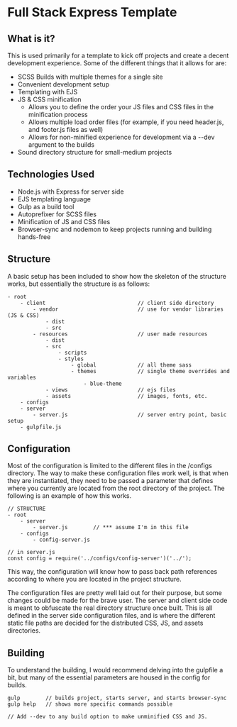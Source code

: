 # Full Stack Express Template

## What is it?
This is used primarily for a template to kick off projects and create a decent development experience.  Some of the different things that it allows for are:
  * SCSS Builds with multiple themes for a single site
  * Convenient development setup
  * Templating with EJS
  * JS & CSS minification
    * Allows you to define the order your JS files and CSS files in the minification process
    * Allows multiple load order files (for example, if you need header.js, and footer.js files as well)
    * Allows for non-minified experience for development via a --dev argument to the builds
  * Sound directory structure for small-medium projects

## Technologies Used
  * Node.js with Express for server side
  * EJS templating language
  * Gulp as a build tool
  * Autoprefixer for SCSS files
  * Minification of JS and CSS files
  * Browser-sync and nodemon to keep projects running and building hands-free

## Structure
A basic setup has been included to show how the skeleton of the structure works, but essentially the structure is as follows:
```
- root
    - client                             // client side directory
        - vendor                         // use for vendor libraries (JS & CSS)
            - dist
            - src
        - resources                      // user made resources
            - dist        
            - src
                - scripts
                - styles
                    - global             // all theme sass
                    - themes             // single theme overrides and variables
                        - blue-theme    
            - views                      // ejs files
            - assets                     // images, fonts, etc.
    - configs
    - server
        - server.js                      // server entry point, basic setup
    - gulpfile.js
```

## Configuration
Most of the configuration is limited to the different files in the /configs directory.  The way to make these configuration files work well, is that when they are instantiated, they need to be passed a parameter that defines where you currently are located from the root directory of the project.  The following is an example of how this works.

```
// STRUCTURE
- root
    - server
        - server.js        // *** assume I'm in this file
    - configs
        - config-server.js

// in server.js
const config = require('../configs/config-server')('../');
```
This way, the configuration will know how to pass back path references according to where you are located in the project structure.

The configuration files are pretty well laid out for their purpose, but some changes could be made for the brave user.  The server and client side code is meant to obfuscate the real directory structure once built.  This is all defined in the server side configuration files, and is where the different static file paths are decided for the distributed CSS, JS, and assets directories.

## Building
To understand the building, I would recommend delving into the gulpfile a bit, but many of the essential parameters are housed in the config for builds.  
```
gulp        // builds project, starts server, and starts browser-sync   
gulp help   // shows more specific commands possible  

// Add --dev to any build option to make unminified CSS and JS.     
```
